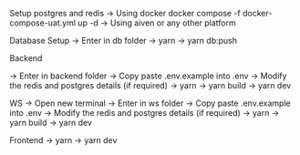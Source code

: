 Setup postgres and redis
-> Using docker
    docker compose -f docker-compose-uat.yml up -d
-> Using aiven or any other platform

Database Setup
-> Enter in db folder
-> yarn
-> yarn db:push

Backend

-> Enter in backend folder
-> Copy paste .env.example into .env
-> Modify the redis and postgres details (if required)
-> yarn
-> yarn build
-> yarn dev

WS
-> Open new terminal
-> Enter in ws folder
-> Copy paste .env.example into .env
-> Modify the redis and postgres details (if required)
-> yarn
-> yarn build
-> yarn dev

Frontend
-> yarn
-> yarn dev
